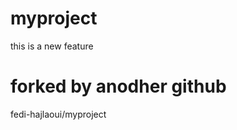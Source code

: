 # myproject
this is a new feature 
<h1>forked by anodher github </h1>
<p> fedi-hajlaoui/myproject</p>
